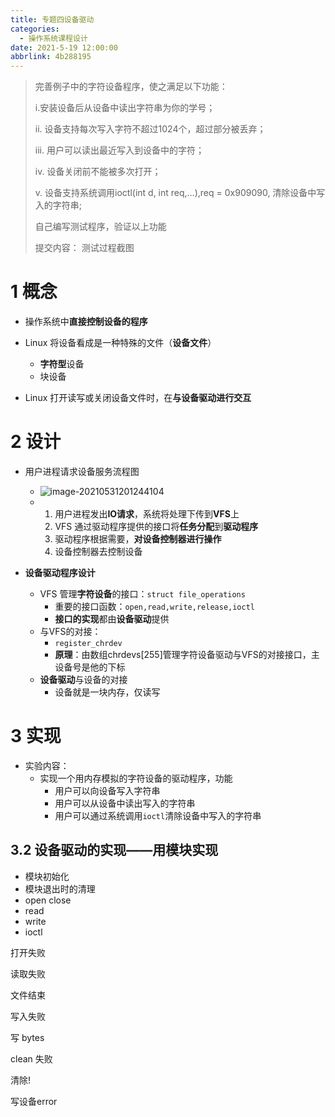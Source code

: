 ```yaml
---
title: 专题四设备驱动
categories: 
  - 操作系统课程设计
date: 2021-5-19 12:00:00
abbrlink: 4b288195
---
```


> 完善例子中的字符设备程序，使之满足以下功能：
>
>  i.安装设备后从设备中读出字符串为你的学号；
>
>  ii. 设备支持每次写入字符不超过1024个，超过部分被丢弃；
>
>  iii. 用户可以读出最近写入到设备中的字符；
>
>  iv. 设备关闭前不能被多次打开；
>
>  v. 设备支持系统调用ioctl(int d, int req,…),req = 0x909090, 清除设备中写入的字符串;
>
>  自己编写测试程序，验证以上功能
>
> 
>
> 提交内容： 测试过程截图

# 1 概念

* 操作系统中**直接控制设备的程序**

* Linux 将设备看成是一种特殊的文件（**设备文件**）
  * **字符型**设备
  * 块设备
* Linux 打开读写或关闭设备文件时，在**与设备驱动进行交互**



# 2 设计

* 用户进程请求设备服务流程图
  * ![image-20210531201244104](E:\Hexo\Blog\source\_posts\专题四设备驱动.assets\image-20210531201244104.png)
  * 1. 用户进程发出**IO请求**，系统将处理下传到**VFS**上
    2. VFS 通过驱动程序提供的接口将**任务分配**到**驱动程序**
    3. 驱动程序根据需要，**对设备控制器进行操作**
    4. 设备控制器去控制设备



* **设备驱动程序设计**
  * VFS 管理**字符设备**的接口：`struct file_operations`
    * 重要的接口函数：`open,read,write,release,ioctl`
    * **接口的实现**都由**设备驱动**提供
  * 与VFS的对接：
    * `register_chrdev`
    * **原理**：由数组chrdevs[255]管理字符设备驱动与VFS的对接接口，主设备号是他的下标
  * **设备驱动**与设备的对接
    * 设备就是一块内存，仅读写



# 3 实现

* 实验内容：
  * 实现一个用内存模拟的字符设备的驱动程序，功能
    * 用户可以向设备写入字符串
    * 用户可以从设备中读出写入的字符串
    * 用户可以通过系统调用`ioctl`清除设备中写入的字符串



## 3.2 设备驱动的实现——用模块实现

* 模块初始化
* 模块退出时的清理
* open close
* read
* write
* ioctl

打开失败

读取失败

文件结束

写入失败

写 bytes

clean 失败

清除!

写设备error

